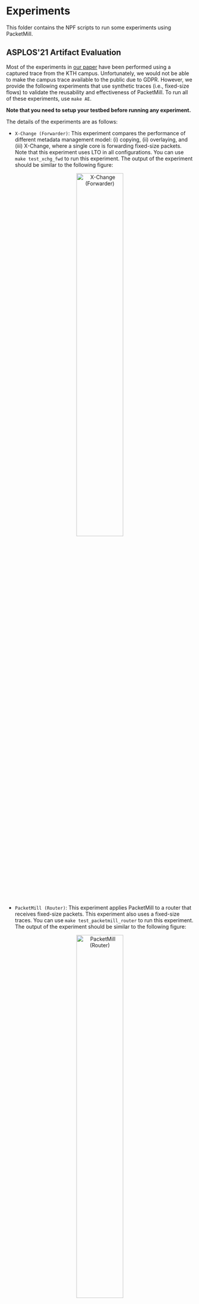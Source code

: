 # Experiments

This folder contains the NPF scripts to run some experiments using PacketMill.

## ASPLOS'21 Artifact Evaluation

Most of the experiments in [our paper][packetmill-paper] have been performed using a captured trace from the KTH campus. Unfortunately, we would not be able to make the campus trace available to the public due to GDPR. However, we provide the following experiments that use synthetic traces (i.e., fixed-size flows) to validate the reusability and effectiveness of PacketMill. To run all of these experiments, use `make AE`.

**Note that you need to setup your testbed before running any experiment.**

The details of the experiments are as follows:

- `X-Change (Forwarder)`: This experiment compares the performance of different metadata management model: (i) copying, (ii) overlaying, and (iii) X-Change, where a single core is forwarding fixed-size packets. Note that this experiment uses LTO in all configurations. You can use `make test_xchg_fwd` to run this experiment. The output of the experiment should be similar to the following figure:

<p align="center">
<img src="images/test_xchg_fwd.png"  alt="X-Change (Forwarder)" width="50%">
</p>

- `PacketMill (Router)`: This experiment applies PacketMill to a router that receives fixed-size packets. This experiment also uses a fixed-size traces. You can use `make test_packetmill_router` to run this experiment. The output of the experiment should be similar to the following figure:

<p align="center">
<img src="images/test_packetmill_router.png"  alt="PacketMill (Router)" width="50%">
</p>

- `Sophisticated Network Functions (Router+IDS+VLAN)`: This experiment demonstrates the benefits of PacketMill for a router+IDS configuration, where a single core is receiving fixed-size packets. You can use `make test_packetmill_ids` to run this experiment. The output of the experiment should be similar to the following figure:

<p align="center">
<img src="images/test_packetmill_ids.png"  alt="Sophisticated Network Functions (Router+IDS+VLAN)" width="50%">
</p>

- `Multicore NAT (Router+NAT)`: This experiment demonstrates the benefits of PacketMill for a router+NAT configuration, where different number of cores are receiving 1024-B packets. You can use `make test_packetmill_nat` to run this experiment. The output of the experiment should be similar to the following figure:

<p align="center">
<img src="images/test_packetmill_nat.png"  alt="Multicore NAT (Router+NAT)" width="50%">
</p>

You can run the multicore NAT experiment via: `make test_packetmill_nat`. Note that you need to have a trace for this experiment. 

- `Source-code Modifications (Router)`: This experiment shows the benefits of using our proposed source-code optimizations when a router is receiving **64-B**, **512-B**, and **1024-B** packets. This experiment uses copying metadata management model. You can use `make test_sourcecode_router` to run this experiment. The output of the experiment should be similar to the following figure:

<p align="center">
<img src="images/test_sourcecode_router.png"  alt="Source-code Modifications (Router)" width="50%">
</p>

**Note that this figure is showing a slightly different improvements than the results reported in our paper, as we use (i) fixed-size packets rather than our real campus trace, (ii) improved version of baseline (i.e., main branch of FastClick is merged into PacketMill branch), and (iii) different system configurations (i.e., different software packages and firmwares).**

## Other Experiments

This section provides additional information to perform other experiments using our provided NPF testie file (i.e., `packetmill.npf`). 

### Changing Frequency

We have set the processor's frequency to `2.3 GHz` or `3.0 GHz` in AE experiment. You can rerun the experiments in another frequency by changing the value of `FREQ=2300` in the `packetmill.npf`. You can also run the experiment for multuple frequencies using `freqtune` tag. You need to add to a Makefile rule after "--tag" flag, e.g., `--tag freqtune`. In this case, you have to define/change the values of `freqtune:FREQ` in the `packetmill.npf`. 

### Using Trace

To run the experiments with a trace, you should remove `udp` tag from the experiment rule defined in `Makefile` and substitute the current value of `trace` in the `packetmill.npf` file. Note that `packetmill.npf` has multiple `trace` variables, as you could have multiple packet generators. Moreover, you should "fine-tune" the `TIMING` variable in `packetmill.npf` if you are planning to replay the input trace at different rates. 

### Using WorkPackage Element

To emulate the behavior of more memory- and compute-intensive functions, you can use `make test_packetmill_wp`. This experiment uses `WorkPackage` element from FastClick with different parameters. You can check [here][workpackage-cc] for more information. 

### IR-code Optimizations + LTO

Our testie file also contains the workflow to reorder `Packet` data structure based on the binary access pattern, i.e., tracking and changing `GEPI` instruction in either `click` or `embedclick` binaries. To try it out, you can use `make test_llvm_pass_router`.


### Porfile-Guided Optimization (PGO) + BOLT Binary Optimizer

- **BOLT:** You can use `make test_bolt` or `make test_compare_bolt`  to apply BOLT binary optimizer to FastClick. To use BOLT, you need to prepare your testbed as follows:

```bash
cd packetmill/
git clone https://github.com/llvm-mirror/llvm llvm-bolt
cd llvm-bolt/tools
git checkout -b llvm-bolt f137ed238db11440f03083b1c88b7ffc0f4af65e
git clone https://github.com/facebookincubator/BOLT llvm-bolt
patch -p 1 < tools/llvm-bolt/llvm.patch
cd ..
mkdir -p build
cd build
cmake -G Ninja ../ -DLLVM_TARGETS_TO_BUILD="X86;AArch64" -DCMAKE_BUILD_TYPE=Release -DLLVM_ENABLE_ASSERTIONS=ON
ninja
```

Fore more information, please check their [repo][bolt-repo] and [paper][bolt-paper].

The output of `test_compare_bolt` should be something similar to the following figure:

<p align="center">
<img src="images/test_compare_bolt.png"  alt="Vanilla vs. Vanilla+BOLT FastClick (Router)" width="50%">
</p>

- **PGO:** You can use `make test_pgo` to apply PGO to FastClick. TO use PGO, you need clone and compile `AutoFDO` tool to convert perf output.

```bash
git clone --recursive https://github.com/google/autofdo.git
aclocal -I .; autoheader; autoconf; automake --add-missing -c
./configure
make -j 1
```

For more information, please check [clang user manual][clang-pgo] and autofdo [repo][autofdo-repo].

- **Comparisson:** You can use `make test_bolt_pgo` to compare the performance of vanilla FastClick with different optimized versions. 

### BESS

You can use `make test_bess` to run [BESS][bess-page] with one core when it forwards fixed-size packets. Before trying it, make sure to install the BESS dependencies, as follows:

```bash
sudo apt-get install -y python python-pip libgraph-easy-perl
pip install --user protobuf grpcio scapy
```


For more information, please refer to [BESS README][bess-readme]. 


### VPP

You can use `make test_vpp` to run [VPP][vpp-page] with one core when it forwards fixed-size packets. Before trying it, make sure to install VPP once, as follows:

```bash
git clone https://github.com/FDio/vpp.git
cd vpp
git checkout v20.05
make install-dep
make dpdk-install-dev DPDK_MLX5_PMD=y DPDK_MLX5_PMD_DLOPEN_DEPS=y
make build-release vpp_uses_dpdk_mlx5_pmd=yes DPDK_MLX5_PMD_DLOPEN_DEPS=y
```

For more information, please refer to [VPP README][vpp-readme]. 


### X-Change Examples (l2fwd-xchg)

We developed a sample application, called `l2fwd-xchg`, for DPDK to support X-Change, which is a modified version of the L2 forwarding sample application ([l2fwd][l2fwd-page]). In this example, the metadata is reduced to two simple fields (i.e., the buffer address and packet length) instead of the 128-B `rte_mbuf`. You can use `make test_xchg_l2fwd_dpdk` to compare `l2fwd` with `l2fwd-xchg`. Make sure to build them before running the test. To do so, you have to go to the `xchange/examples/l2fwd/` and ``xchange/examples/l2fwd-xchg/`directories and run `make`.

**Make sure to define `RTE_SDK` and `RTE_TARGET` to X-Change path before running `make`. You have to revert them back to the previous values according to the [main README][main-readme-xchg].**


### Compare Packet Processing Frameworks

You can run `make test_xchg_app` to compare the performance of l2fwd, l2fwd-xchg, FastClick, PacketMill, BESS and VPP. Note that this test disables vectorized PMD.

[packetmill-paper]: https://people.kth.se/~farshin/documents/packetmill-asplos21.pdf
[bolt-repo]: https://github.com/facebookincubator/BOLT
[bolt-paper]: https://research.fb.com/publications/bolt-a-practical-binary-optimizer-for-data-centers-and-beyond/
[clang-pgo]: https://clang.llvm.org/docs/UsersManual.html#profile-guided-optimization
[autofdo-repo]: https://github.com/google/autofdo
[workpackage-cc]: https://github.com/tbarbette/fastclick//blob/master/elements/research/workpackage.cc
[bess-page]: http://span.cs.berkeley.edu/bess.html
[bess-readme]: https://github.com/NetSys/bess/blob/master/README.md
[vpp-page]: https://fd.io/vppproject/vpptech/
[vpp-readme]: https://github.com/FDio/vpp/blob/master/README.md
[l2fwd-page]: https://doc.dpdk.org/guides/sample_app_ug/l2_forward_real_virtual.html
[main-readme-xchg]: https://github.com/aliireza/packetmill/blob/master/README.md#x-change-modified-dpdk-and-normal-dpdk